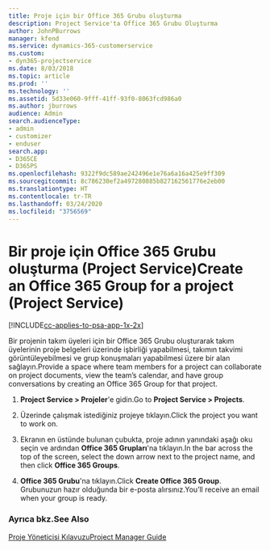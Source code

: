 ```yaml
---
title: Proje için bir Office 365 Grubu oluşturma
description: Project Service'ta Office 365 Grubu Oluşturma
author: JohnPBurrows
manager: kfend
ms.service: dynamics-365-customerservice
ms.custom:
- dyn365-projectservice
ms.date: 8/03/2018
ms.topic: article
ms.prod: ''
ms.technology: ''
ms.assetid: 5d33e060-9fff-41ff-93f0-8063fcd986a0
ms.author: jburrows
audience: Admin
search.audienceType:
- admin
- customizer
- enduser
search.app:
- D365CE
- D365PS
ms.openlocfilehash: 9322f9dc589ae242496e1e76a6a16a425e9ff309
ms.sourcegitcommit: 8c786230ef2a497280885b827162561776e2eb00
ms.translationtype: HT
ms.contentlocale: tr-TR
ms.lasthandoff: 03/24/2020
ms.locfileid: "3756569"
---
```

# <a name="create-an-office-365-group-for-a-project-project-service"></a><span data-ttu-id="c5e09-103">Bir proje için Office 365 Grubu oluşturma (Project Service)</span><span class="sxs-lookup"><span data-stu-id="c5e09-103">Create an Office 365 Group for a project (Project Service)</span></span>

[!INCLUDE[cc-applies-to-psa-app-1x-2x](../includes/cc-applies-to-psa-app-1x-2x.md)]

<span data-ttu-id="c5e09-104">Bir projenin takım üyeleri için bir Office 365 Grubu oluşturarak takım üyelerinin proje belgeleri üzerinde işbirliği yapabilmesi, takımın takvimi görüntüleyebilmesi ve grup konuşmaları yapabilmesi üzere bir alan sağlayın.</span><span class="sxs-lookup"><span data-stu-id="c5e09-104">Provide a space where team members for a project can collaborate on project documents, view the team’s calendar, and have group conversations by creating an Office 365 Group for that project.</span></span>  
  
1.  <span data-ttu-id="c5e09-105">**Project Service > Projeler**'e gidin.</span><span class="sxs-lookup"><span data-stu-id="c5e09-105">Go to **Project Service > Projects**.</span></span>  
  
2.  <span data-ttu-id="c5e09-106">Üzerinde çalışmak istediğiniz projeye tıklayın.</span><span class="sxs-lookup"><span data-stu-id="c5e09-106">Click the project you want to work on.</span></span>  
  
3.  <span data-ttu-id="c5e09-107">Ekranın en üstünde bulunan çubukta, proje adının yanındaki aşağı oku seçin ve ardından **Office 365 Grupları**'na tıklayın.</span><span class="sxs-lookup"><span data-stu-id="c5e09-107">In the bar across the top of the screen, select the down arrow next to the project name, and then click **Office 365 Groups**.</span></span>  
  
4.  <span data-ttu-id="c5e09-108">**Office 365 Grubu**'na tıklayın.</span><span class="sxs-lookup"><span data-stu-id="c5e09-108">Click **Create Office 365 Group**.</span></span> <span data-ttu-id="c5e09-109">Grubunuzun hazır olduğunda bir e-posta alırsınız.</span><span class="sxs-lookup"><span data-stu-id="c5e09-109">You’ll receive an email when your group is ready.</span></span>  
  
### <a name="see-also"></a><span data-ttu-id="c5e09-110">Ayrıca bkz.</span><span class="sxs-lookup"><span data-stu-id="c5e09-110">See Also</span></span>  
 [<span data-ttu-id="c5e09-111">Proje Yöneticisi Kılavuzu</span><span class="sxs-lookup"><span data-stu-id="c5e09-111">Project Manager Guide</span></span>](../project-service/project-manager-guide.md)

